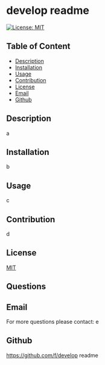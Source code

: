 # develop readme

  
  [![License: MIT](https://img.shields.io/badge/License-MIT-yellow.svg)](https://opensource.org/licenses/MIT)

  

  ## Table of Content
  - [Description](#description)
  - [Installation](#installation)
  - [Usage](#usage)
  - [Contribution](#contribution)
  - [License](#license)
  - [Email](#email)
  - [Github](#github)

  ## Description
  a

  ## Installation
  b

  ## Usage
  c

  ## Contribution
  d

  ## License
  [MIT](https://opensource.org/licenses/MIT)

  ## Questions
  ## Email
  For more questions please contact: e

  ## Github
  https://github.com/f/develop readme



